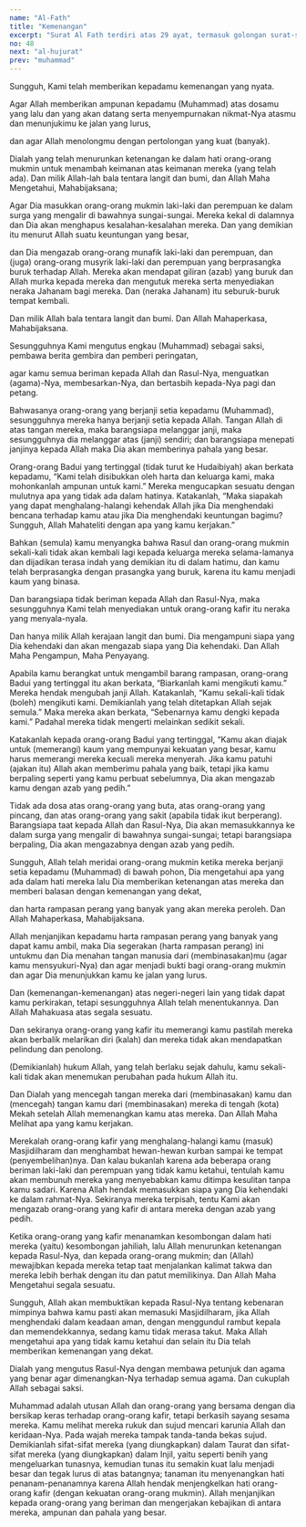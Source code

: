 ```yaml
---
name: "Al-Fath"
title: "Kemenangan"
excerpt: "Surat Al Fath terdiri atas 29 ayat, termasuk golongan surat-surat Madaniyyah, diturunkan sesudah surat Al Jum'ah. Dinamakan Al Fath (kemenangan) diambil dari perkataan Fat-han yang terdapat pada ayat pertama surat ini. Sebagian besar dari ayat-ayat surat ini menerangkan hal-hal yang berhubungan dengan kemenangan yang dicapai Nabi Muhammad s.a.w. dalam peperangan-peperangannya. Nabi Muhammad s.a.w. sangat gembira dengan turunnya ayat pertama surat ini. Kegembiraan ini dinyatakan dalam sabda beliau yang diriwayatkan Bukhari; Sesungguhnya telah diturunkan kepadaku satu surat, yang surat itu benar-benar lebih aku cintai dari seluruh apa yang disinari matahari. Kegembiraan Nabi Muhammad s.a.w. itu ialah karena ayat-ayatnya menerangkan tentang kemenangan yang akan diperoleh Muhammad s.a.w. dalam perjuangannya dan tentang kesempurnaan nikmat Allah kepadanya."
no: 48
next: "al-hujurat"
prev: "muhammad"
---
```


<span id='1' class='verse' title="QS Al-Fath: 1">Sungguh, Kami telah memberikan kepadamu kemenangan yang nyata.</span>

<span id='2' class='verse' title="QS Al-Fath: 2">Agar Allah memberikan ampunan kepadamu (Muhammad) atas dosamu yang lalu dan yang akan datang serta menyempurnakan nikmat-Nya atasmu dan menunjukimu ke jalan yang lurus,</span>

<span id='3' class='verse' title="QS Al-Fath: 3">dan agar Allah menolongmu dengan pertolongan yang kuat (banyak).</span>

<span id='4' class='verse' title="QS Al-Fath: 4">Dialah yang telah menurunkan ketenangan ke dalam hati orang-orang mukmin untuk menambah keimanan atas keimanan mereka (yang telah ada). Dan milik Allah-lah bala tentara langit dan bumi, dan Allah Maha Mengetahui, Mahabijaksana;</span>

<span id='5' class='verse' title="QS Al-Fath: 5">Agar Dia masukkan orang-orang mukmin laki-laki dan perempuan ke dalam surga yang mengalir di bawahnya sungai-sungai. Mereka kekal di dalamnya dan Dia akan menghapus kesalahan-kesalahan mereka. Dan yang demikian itu menurut Allah suatu keuntungan yang besar,</span>

<span id='6' class='verse' title="QS Al-Fath: 6">dan Dia mengazab orang-orang munafik laki-laki dan perempuan, dan (juga) orang-orang musyrik laki-laki dan perempuan yang berprasangka buruk terhadap Allah. Mereka akan mendapat giliran (azab) yang buruk dan Allah murka kepada mereka dan mengutuk mereka serta menyediakan neraka Jahanam bagi mereka. Dan (neraka Jahanam) itu seburuk-buruk tempat kembali.</span>

<span id='7' class='verse' title="QS Al-Fath: 7">Dan milik Allah bala tentara langit dan bumi. Dan Allah Mahaperkasa, Mahabijaksana.</span>

<span id='8' class='verse' title="QS Al-Fath: 8">Sesungguhnya Kami mengutus engkau (Muhammad) sebagai saksi, pembawa berita gembira dan pemberi peringatan,</span>

<span id='9' class='verse' title="QS Al-Fath: 9">agar kamu semua beriman kepada Allah dan Rasul-Nya, menguatkan (agama)-Nya, membesarkan-Nya, dan bertasbih kepada-Nya pagi dan petang.</span>

<span id='10' class='verse' title="QS Al-Fath: 10">Bahwasanya orang-orang yang berjanji setia kepadamu (Muhammad), sesungguhnya mereka hanya berjanji setia kepada Allah. Tangan Allah di atas tangan mereka, maka barangsiapa melanggar janji, maka sesungguhnya dia melanggar atas (janji) sendiri; dan barangsiapa menepati janjinya kepada Allah maka Dia akan memberinya pahala yang besar.</span>

<span id='11' class='verse' title="QS Al-Fath: 11">Orang-orang Badui yang tertinggal (tidak turut ke Hudaibiyah) akan berkata kepadamu, “Kami telah disibukkan oleh harta dan keluarga kami, maka mohonkanlah ampunan untuk kami.” Mereka mengucapkan sesuatu dengan mulutnya apa yang tidak ada dalam hatinya. Katakanlah, “Maka siapakah yang dapat menghalang-halangi kehendak Allah jika Dia menghendaki bencana terhadap kamu atau jika Dia menghendaki keuntungan bagimu? Sungguh, Allah Mahateliti dengan apa yang kamu kerjakan.”</span>

<span id='12' class='verse' title="QS Al-Fath: 12">Bahkan (semula) kamu menyangka bahwa Rasul dan orang-orang mukmin sekali-kali tidak akan kembali lagi kepada keluarga mereka selama-lamanya dan dijadikan terasa indah yang demikian itu di dalam hatimu, dan kamu telah berprasangka dengan prasangka yang buruk, karena itu kamu menjadi kaum yang binasa.</span>

<span id='13' class='verse' title="QS Al-Fath: 13">Dan barangsiapa tidak beriman kepada Allah dan Rasul-Nya, maka sesungguhnya Kami telah menyediakan untuk orang-orang kafir itu neraka yang menyala-nyala.</span>

<span id='14' class='verse' title="QS Al-Fath: 14">Dan hanya milik Allah kerajaan langit dan bumi. Dia mengampuni siapa yang Dia kehendaki dan akan mengazab siapa yang Dia kehendaki. Dan Allah Maha Pengampun, Maha Penyayang.</span>

<span id='15' class='verse' title="QS Al-Fath: 15">Apabila kamu berangkat untuk mengambil barang rampasan, orang-orang Badui yang tertinggal itu akan berkata, “Biarkanlah kami mengikuti kamu.” Mereka hendak mengubah janji Allah. Katakanlah, “Kamu sekali-kali tidak (boleh) mengikuti kami. Demikianlah yang telah ditetapkan Allah sejak semula.” Maka mereka akan berkata, “Sebenarnya kamu dengki kepada kami.” Padahal mereka tidak mengerti melainkan sedikit sekali.</span>

<span id='16' class='verse' title="QS Al-Fath: 16">Katakanlah kepada orang-orang Badui yang tertinggal, “Kamu akan diajak untuk (memerangi) kaum yang mempunyai kekuatan yang besar, kamu harus memerangi mereka kecuali mereka menyerah. Jika kamu patuhi (ajakan itu) Allah akan memberimu pahala yang baik, tetapi jika kamu berpaling seperti yang kamu perbuat sebelumnya, Dia akan mengazab kamu dengan azab yang pedih.”</span>

<span id='17' class='verse' title="QS Al-Fath: 17">Tidak ada dosa atas orang-orang yang buta, atas orang-orang yang pincang, dan atas orang-orang yang sakit (apabila tidak ikut berperang). Barangsiapa taat kepada Allah dan Rasul-Nya, Dia akan memasukkannya ke dalam surga yang mengalir di bawahnya sungai-sungai; tetapi barangsiapa berpaling, Dia akan mengazabnya dengan azab yang pedih.</span>

<span id='18' class='verse' title="QS Al-Fath: 18">Sungguh, Allah telah meridai orang-orang mukmin ketika mereka berjanji setia kepadamu (Muhammad) di bawah pohon, Dia mengetahui apa yang ada dalam hati mereka lalu Dia memberikan ketenangan atas mereka dan memberi balasan dengan kemenangan yang dekat,</span>

<span id='19' class='verse' title="QS Al-Fath: 19">dan harta rampasan perang yang banyak yang akan mereka peroleh. Dan Allah Mahaperkasa, Mahabijaksana.</span>

<span id='20' class='verse' title="QS Al-Fath: 20">Allah menjanjikan kepadamu harta rampasan perang yang banyak yang dapat kamu ambil, maka Dia segerakan (harta rampasan perang) ini untukmu dan Dia menahan tangan manusia dari (membinasakan)mu (agar kamu mensyukuri-Nya) dan agar menjadi bukti bagi orang-orang mukmin dan agar Dia menunjukkan kamu ke jalan yang lurus.</span>

<span id='21' class='verse' title="QS Al-Fath: 21">Dan (kemenangan-kemenangan) atas negeri-negeri lain yang tidak dapat kamu perkirakan, tetapi sesungguhnya Allah telah menentukannya. Dan Allah Mahakuasa atas segala sesuatu.</span>

<span id='22' class='verse' title="QS Al-Fath: 22">Dan sekiranya orang-orang yang kafir itu memerangi kamu pastilah mereka akan berbalik melarikan diri (kalah) dan mereka tidak akan mendapatkan pelindung dan penolong.</span>

<span id='23' class='verse' title="QS Al-Fath: 23">(Demikianlah) hukum Allah, yang telah berlaku sejak dahulu, kamu sekali-kali tidak akan menemukan perubahan pada hukum Allah itu.</span>

<span id='24' class='verse' title="QS Al-Fath: 24">Dan Dialah yang mencegah tangan mereka dari (membinasakan) kamu dan (mencegah) tangan kamu dari (membinasakan) mereka di tengah (kota) Mekah setelah Allah memenangkan kamu atas mereka. Dan Allah Maha Melihat apa yang kamu kerjakan.</span>

<span id='25' class='verse' title="QS Al-Fath: 25">Merekalah orang-orang kafir yang menghalang-halangi kamu (masuk) Masjidilharam dan menghambat hewan-hewan kurban sampai ke tempat (penyembelihan)nya. Dan kalau bukanlah karena ada beberapa orang beriman laki-laki dan perempuan yang tidak kamu ketahui, tentulah kamu akan membunuh mereka yang menyebabkan kamu ditimpa kesulitan tanpa kamu sadari. Karena Allah hendak memasukkan siapa yang Dia kehendaki ke dalam rahmat-Nya. Sekiranya mereka terpisah, tentu Kami akan mengazab orang-orang yang kafir di antara mereka dengan azab yang pedih.</span>

<span id='26' class='verse' title="QS Al-Fath: 26">Ketika orang-orang yang kafir menanamkan kesombongan dalam hati mereka (yaitu) kesombongan jahiliah, lalu Allah menurunkan ketenangan kepada Rasul-Nya, dan kepada orang-orang mukmin; dan (Allah) mewajibkan kepada mereka tetap taat menjalankan kalimat takwa dan mereka lebih berhak dengan itu dan patut memilikinya. Dan Allah Maha Mengetahui segala sesuatu.</span>

<span id='27' class='verse' title="QS Al-Fath: 27">Sungguh, Allah akan membuktikan kepada Rasul-Nya tentang kebenaran mimpinya bahwa kamu pasti akan memasuki Masjidilharam, jika Allah menghendaki dalam keadaan aman, dengan menggundul rambut kepala dan memendekkannya, sedang kamu tidak merasa takut. Maka Allah mengetahui apa yang tidak kamu ketahui dan selain itu Dia telah memberikan kemenangan yang dekat.</span>

<span id='28' class='verse' title="QS Al-Fath: 28">Dialah yang mengutus Rasul-Nya dengan membawa petunjuk dan agama yang benar agar dimenangkan-Nya terhadap semua agama. Dan cukuplah Allah sebagai saksi.</span>

<span id='29' class='verse' title="QS Al-Fath: 29">Muhammad adalah utusan Allah dan orang-orang yang bersama dengan dia bersikap keras terhadap orang-orang kafir, tetapi berkasih sayang sesama mereka. Kamu melihat mereka rukuk dan sujud mencari karunia Allah dan keridaan-Nya. Pada wajah mereka tampak tanda-tanda bekas sujud. Demikianlah sifat-sifat mereka (yang diungkapkan) dalam Taurat dan sifat-sifat mereka (yang diungkapkan) dalam Injil, yaitu seperti benih yang mengeluarkan tunasnya, kemudian tunas itu semakin kuat lalu menjadi besar dan tegak lurus di atas batangnya; tanaman itu menyenangkan hati penanam-penanamnya karena Allah hendak menjengkelkan hati orang-orang kafir (dengan kekuatan orang-orang mukmin). Allah menjanjikan kepada orang-orang yang beriman dan mengerjakan kebajikan di antara mereka, ampunan dan pahala yang besar.</span>
